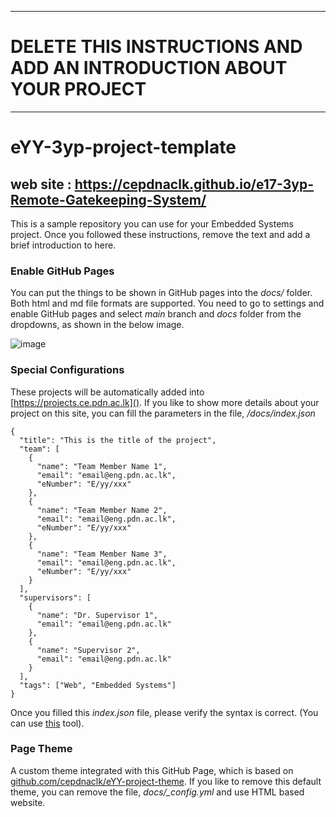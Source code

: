 ___
# DELETE THIS INSTRUCTIONS AND ADD AN INTRODUCTION ABOUT YOUR PROJECT
___

# eYY-3yp-project-template

## web site : https://cepdnaclk.github.io/e17-3yp-Remote-Gatekeeping-System/

This is a sample repository you can use for your Embedded Systems project. Once you followed these instructions, remove the text and add a brief introduction to here.

### Enable GitHub Pages

You can put the things to be shown in GitHub pages into the _docs/_ folder. Both html and md file formats are supported. You need to go to settings and enable GitHub pages and select _main_ branch and _docs_ folder from the dropdowns, as shown in the below image.

![image](https://user-images.githubusercontent.com/11540782/98789936-028d3600-2429-11eb-84be-aaba665fdc75.png)

### Special Configurations

These projects will be automatically added into [https://projects.ce.pdn.ac.lk](). If you like to show more details about your project on this site, you can fill the parameters in the file, _/docs/index.json_

```
{
  "title": "This is the title of the project",
  "team": [
    {
      "name": "Team Member Name 1",
      "email": "email@eng.pdn.ac.lk",
      "eNumber": "E/yy/xxx"
    },
    {
      "name": "Team Member Name 2",
      "email": "email@eng.pdn.ac.lk",
      "eNumber": "E/yy/xxx"
    },
    {
      "name": "Team Member Name 3",
      "email": "email@eng.pdn.ac.lk",
      "eNumber": "E/yy/xxx"
    }
  ],
  "supervisors": [
    {
      "name": "Dr. Supervisor 1",
      "email": "email@eng.pdn.ac.lk"
    },
    {
      "name": "Supervisor 2",
      "email": "email@eng.pdn.ac.lk"
    }
  ],
  "tags": ["Web", "Embedded Systems"]
}
```

Once you filled this _index.json_ file, please verify the syntax is correct. (You can use [this](https://jsonlint.com/) tool).

### Page Theme

A custom theme integrated with this GitHub Page, which is based on [github.com/cepdnaclk/eYY-project-theme](https://github.com/cepdnaclk/eYY-project-theme). If you like to remove this default theme, you can remove the file, _docs/\_config.yml_ and use HTML based website.
